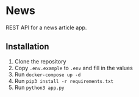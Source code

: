 # News
REST API for a news article app.

## Installation
1. Clone the repository
2. Copy `.env.example` to `.env` and fill in the values
3. Run `docker-compose up -d`
4. Run `pip3 install -r requirements.txt`
5. Run `python3 app.py`
